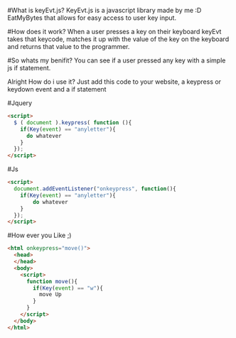 #What is keyEvt.js?
KeyEvt.js is a javascript library made by me :D EatMyBytes that allows for easy access to user key input.

#How does it work?
When a user presses a key on their keyboard keyEvt takes that keycode, matches it up with the value of the key on the keyboard and returns that value to the programmer.

#So whats my benifit?
You can see if a user pressed any key with a simple js if statement.



Alright How do i use it?
Just add this code to your website, a keypress or keydown event and a if statement

#Jquery
```html
<script>
  $ ( document ).keypress( function (){
    if(Key(event) == "anyletter"){ 
      do whatever
    } 
  }); 
</script>
```
#Js
```html
<script> 
  document.addEventListener("onkeypress", function(){
    if(Key(event) == "anyletter"){ 
        do whatever
    } 
  }); 
</script>
```
#How ever you Like ;)
```html
<html onkeypress="move()">
  <head>
  </head> 
  <body>
    <script>
      function move(){
        if(Key(event) == "w"){
          move Up 
        } 
      } 
    </script> 
  </body> 
</html>
```
